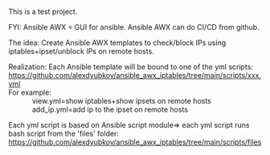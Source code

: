 This is a test project. 

FYI:
Ansible AWX = GUI for ansible. Ansible AWX can do CI/CD from github.

The idea:
Create Ansible AWX templates to check/block IPs using iptables+ipset/unblock IPs  on remote hosts.

Realization:
Each Ansible template will be bound to one of the yml scripts: https://github.com/alexdyubkov/ansible_awx_iptables/tree/main/scripts/xxx.yml<br>
For example: <br>
$~~~~~~~~~~~$  view.yml=show iptables+show ipsets on remote hosts <br>
$~~~~~~~~~~~$ add_ip.yml=add ip to the ipset on remote hosts


Each yml script is based on Ansible script module=> each yml script runs bash script from the 'files' folder:
https://github.com/alexdyubkov/ansible_awx_iptables/tree/main/scripts/files
